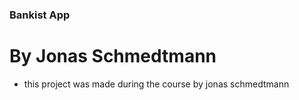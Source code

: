 ### Bankist App

# By Jonas Schmedtmann

- this project was made during the course by jonas schmedtmann
